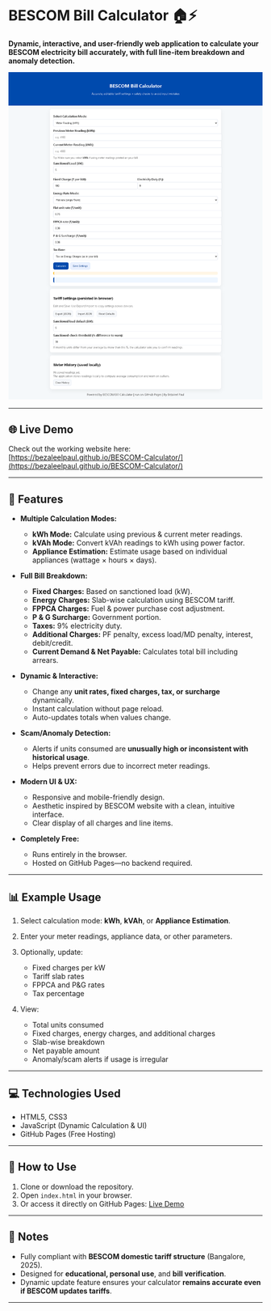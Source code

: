 
# BESCOM Bill Calculator 🏠⚡

**Dynamic, interactive, and user-friendly web application to calculate your BESCOM electricity bill accurately, with full line-item breakdown and anomaly detection.**

![BESCOM BILL CALCULATOR](Bescom_Preview.png)

---

## 🌐 Live Demo

Check out the working website here:
[https://bezaleelpaul.github.io/BESCOM-Calculator/](https://bezaleelpaul.github.io/BESCOM-Calculator/)

---

## 🔹 Features

* **Multiple Calculation Modes:**

  * **kWh Mode:** Calculate using previous & current meter readings.
  * **kVAh Mode:** Convert kVAh readings to kWh using power factor.
  * **Appliance Estimation:** Estimate usage based on individual appliances (wattage × hours × days).

* **Full Bill Breakdown:**

  * **Fixed Charges:** Based on sanctioned load (kW).
  * **Energy Charges:** Slab-wise calculation using BESCOM tariff.
  * **FPPCA Charges:** Fuel & power purchase cost adjustment.
  * **P & G Surcharge:** Government portion.
  * **Taxes:** 9% electricity duty.
  * **Additional Charges:** PF penalty, excess load/MD penalty, interest, debit/credit.
  * **Current Demand & Net Payable:** Calculates total bill including arrears.

* **Dynamic & Interactive:**

  * Change any **unit rates, fixed charges, tax, or surcharge** dynamically.
  * Instant calculation without page reload.
  * Auto-updates totals when values change.

* **Scam/Anomaly Detection:**

  * Alerts if units consumed are **unusually high or inconsistent with historical usage**.
  * Helps prevent errors due to incorrect meter readings.

* **Modern UI & UX:**

  * Responsive and mobile-friendly design.
  * Aesthetic inspired by BESCOM website with a clean, intuitive interface.
  * Clear display of all charges and line items.

* **Completely Free:**

  * Runs entirely in the browser.
  * Hosted on GitHub Pages—no backend required.

---

## 📊 Example Usage

1. Select calculation mode: **kWh**, **kVAh**, or **Appliance Estimation**.

2. Enter your meter readings, appliance data, or other parameters.

3. Optionally, update:

   * Fixed charges per kW
   * Tariff slab rates
   * FPPCA and P&G rates
   * Tax percentage

4. View:

   * Total units consumed
   * Fixed charges, energy charges, and additional charges
   * Slab-wise breakdown
   * Net payable amount
   * Anomaly/scam alerts if usage is irregular

---

## 💻 Technologies Used

* HTML5, CSS3
* JavaScript (Dynamic Calculation & UI)
* GitHub Pages (Free Hosting)

---

## 🚀 How to Use

1. Clone or download the repository.
2. Open `index.html` in your browser.
3. Or access it directly on GitHub Pages: [Live Demo](https://bezaleelpaul.github.io/BESCOM-Calculator/)

---

## 🔹 Notes

* Fully compliant with **BESCOM domestic tariff structure** (Bangalore, 2025).
* Designed for **educational, personal use**, and **bill verification**.
* Dynamic update feature ensures your calculator **remains accurate even if BESCOM updates tariffs**.

---


